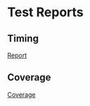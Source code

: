 # Test Reports

## Timing

[Report](https://www.cvxgrp.org/cvxcovariance/tests/html-report/report.html)

## Coverage

[Coverage](https://www.cvxgrp.org/cvxcovariance/tests/html-coverage/index.html)
